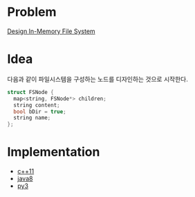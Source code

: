 # Problem

[Design In-Memory File System](https://leetcode.com/problems/design-in-memory-file-system/)

# Idea

다음과 같이 파일시스템을 구성하는 노드를 디자인하는 것으로 시작한다.

```cpp
struct FSNode {
  map<string, FSNode*> children;
  string content;
  bool bDir = true;
  string name;
};
```

# Implementation

* [c++11](a.cpp)
* [java8](FileSystem.java)
* [py3](a.py)
